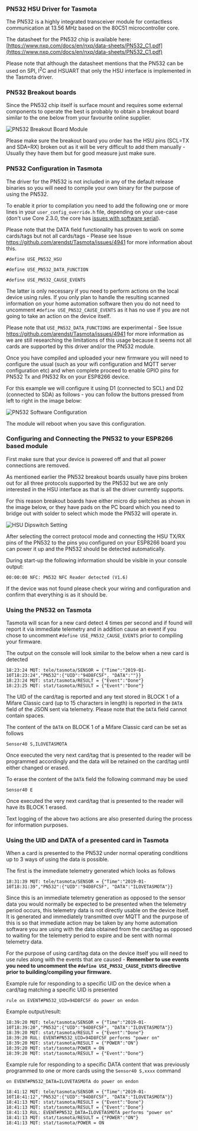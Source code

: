 ### PN532 HSU Driver for Tasmota

The PN532 is a highly integrated transceiver module for contactless communication at 13.56 MHz based on the 80C51 microcontroller core.

The datasheet for the PN532 chip is available here: [https://www.nxp.com/docs/en/nxp/data-sheets/PN532_C1.pdf](https://www.nxp.com/docs/en/nxp/data-sheets/PN532_C1.pdf)

Please note that although the datasheet mentions that the PN532 can be used on SPI, I<sup>2</sup>C and HSUART that only the HSU interface is implemented in the Tasmota driver.

### PN532 Breakout boards

Since the PN532 chip itself is surface mount and requires some external components to operate the best is probably to obtain a breakout board similar to the one below from your favourite online supplier.

![PN532 Breakout Board Module](https://raw.githubusercontent.com/andrethomas/images/master/pn532/PN532_nfc_module.PNG)

Please make sure the breakout board you order has the HSU pins (SCL=TX and SDA=RX) broken out as it will be very difficult to add them manually - Usually they have them but for good measure just make sure.

### PN532 Configuration in Tasmota

The driver for the PN532 is not included in any of the default release binaries so you will need to compile your own binary for the purpose of using the PN532.

To enable it prior to compilation you need to add the following one or more lines in your `user_config_override.h` file, depending on your use-case (don't use Core 2.3.0, the core has [issues with software serial](https://github.com/arendst/Tasmota/wiki/Troubleshooting#arduino-core-differences)).

Please note that the DATA field functionality has proven to work on some cards/tags but not all cards/tags - Please see Issue https://github.com/arendst/Tasmota/issues/4941 for more information about this.

`#define USE_PN532_HSU`

`#define USE_PN532_DATA_FUNCTION`

`#define USE_PN532_CAUSE_EVENTS`

The latter is only necessary if you need to perform actions on the local device using rules. If you only plan to handle the resulting scanned information on your home automation software then you do not need to uncomment `#define USE_PN532_CAUSE_EVENTS` as it has no use if you are not going to take an action on the device itself.

Please note that `USE_PN532_DATA_FUNCTIONS` are experimental - See Issue https://github.com/arendst/Tasmota/issues/4941 for more information as we are still researching the limitations of this usage because it seems not all cards are supported by this driver and/or the PN532 module.

Once you have compiled and uploaded your new firmware you will need to configure the usual (such as your wifi configuration and MQTT server configuration etc) and when complete proceed to enable GPIO pins for PN532 Tx and PN532 Rx on your ESP8266 device.

For this example we will configure it using D1 (connected to SCL) and D2 (connected to SDA) as follows - you can follow the buttons pressed from left to right in the image below:

![PN532 Software Configuration](https://raw.githubusercontent.com/andrethomas/images/master/pn532/PN532_Configuration_HSU.PNG)

The module will reboot when you save this configuration.

### Configuring and Connecting the PN532 to your ESP8266 based module

First make sure that your device is powered off and that all power connections are removed.

As mentioned earlier the PN532 breakout boards usually have pins broken out for all three protocols supported by the PN532 but we are only interested in the HSU interface as that is all the driver currently supports.

For this reason breakout boards have either micro dip switches as shown in the image below, or they have pads on the PC board which you need to bridge out with solder to select which mode the PN532 will operate in.

![HSU Dipswitch Setting](https://raw.githubusercontent.com/andrethomas/images/master/pn532/pn532_nfc_hsu_config.PNG)

After selecting the correct protocol mode and connecting the HSU TX/RX pins of the PN532 to the pins you configured on your ESP8266 board you can power it up and the PN532 should be detected automatically.

During start-up the following information should be visible in your console output:

```
00:00:00 NFC: PN532 NFC Reader detected (V1.6)
```

If the device was not found please check your wiring and configuration and confirm that everything is as it should be.

### Using the PN532 on Tasmota

Tasmota will scan for a new card detect 4 times per second and if found will report it via immediate telemetry and in addition cause an event if you chose to uncomment `#define USE_PN532_CAUSE_EVENTS` prior to compiling your firmware.

The output on the console will look similar to the below when a new card is detected

```
18:23:24 MQT: tele/tasmota/SENSOR = {"Time":"2019-01-10T18:23:24","PN532":{"UID":"94D8FC5F", "DATA":""}}
18:23:24 MQT: stat/tasmota/RESULT = {"Event":"Done"}
18:23:25 MQT: stat/tasmota/RESULT = {"Event":"Done"}
```

The UID of the card/tag is reported and any text stored in BLOCK 1 of a Mifare Classic card (up to 15 characters in length) is reported in the `DATA` field of the JSON sent via telemetry. Please note that the `DATA` field cannot contain spaces.

The content of the `DATA` on BLOCK 1 of a Mifare Classic card can be set as follows

`Sensor40 S,ILOVETASMOTA`

Once executed the very next card/tag that is presented to the reader will be programmed accordingly and the data will be retained on the card/tag until either changed or erased.

To erase the content of the `DATA` field the following command may be used

`Sensor40 E`

Once executed the very next card/tag that is presented to the reader will have its BLOCK 1 erased.

Text logging of the above two actions are also presented during the process for information purposes.

### Using the UID and DATA of a presented card in Tasmota

When a card is presented to the PN532 under normal operating conditions up to 3 ways of using the data is possible.

The first is the immediate telemetry generated which looks as follows

```
18:31:39 MQT: tele/tasmota/SENSOR = {"Time":"2019-01-10T18:31:39","PN532":{"UID":"94D8FC5F", "DATA":"ILOVETASMOTA"}}
```

Since this is an immediate telemetry generation as opposed to the sensor data you would normally be expected to be presented when the telemetry period occurs, this telemetry data is not directly usable on the device itself. It is generated and immediately transmitted over MQTT and the purpose of this is so that immediate action may be taken by any home automation software you are using with the data obtained from the card/tag as opposed to waiting for the telemetry period to expire and be sent with normal telemetry data.

For the purpose of using card/tag data on the device itself you will need to use rules along with the events that are caused - **Remember to use events you need to uncomment the `#define USE_PN532_CAUSE_EVENTS` directive prior to building/compiling your firmware.**

Example rule for responding to a specific UID on the device when a card/tag matching a specific UID is presented

`rule on EVENT#PN532_UID=94D8FC5F do power on endon`

Example output/result:
```
18:39:20 MQT: tele/tasmota/SENSOR = {"Time":"2019-01-10T18:39:20","PN532":{"UID":"94D8FC5F", "DATA":"ILOVETASMOTA"}}
18:39:20 MQT: stat/tasmota/RESULT = {"Event":"Done"}
18:39:20 RUL: EVENT#PN532_UID=94D8FC5F performs "power on"
18:39:20 MQT: stat/tasmota/RESULT = {"POWER":"ON"}
18:39:20 MQT: stat/tasmota/POWER = ON
18:39:20 MQT: stat/tasmota/RESULT = {"Event":"Done"}
```

Example rule for responding to a specific DATA content that was previously programmed to one or more cards using the `Sensor40 S,xxxx` command

`on EVENT#PN532_DATA=ILOVETASMOTA do power on endon`

```
18:41:12 MQT: tele/tasmota/SENSOR = {"Time":"2019-01-10T18:41:12","PN532":{"UID":"94D8FC5F", "DATA":"ILOVETASMOTA"}}
18:41:13 MQT: stat/tasmota/RESULT = {"Event":"Done"}
18:41:13 MQT: stat/tasmota/RESULT = {"Event":"Done"}
18:41:13 RUL: EVENT#PN532_DATA=ILOVETASMOTA performs "power on"
18:41:13 MQT: stat/tasmota/RESULT = {"POWER":"ON"}
18:41:13 MQT: stat/tasmota/POWER = ON
```